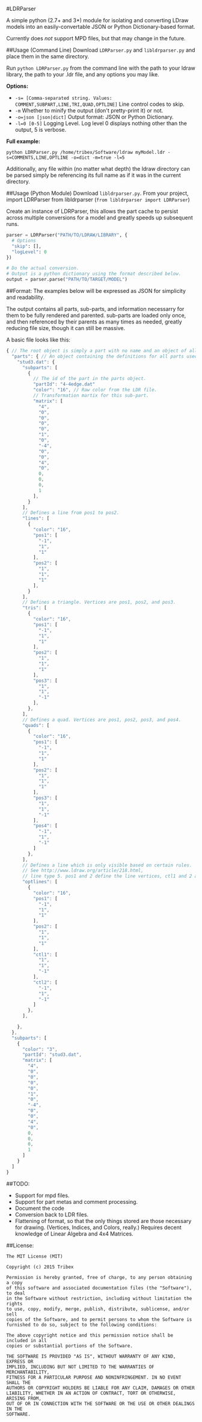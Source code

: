 #LDRParser

A simple python (2.7+ and 3*) module for isolating and converting LDraw models into an
easily-convertable JSON or Python Dictionary-based format.

Currently does *not* support MPD files, but that may change in the future.

##Usage (Command Line)
Download `LDRParser.py` and `libldrparser.py` and place them in the same directory.

Run `python LDRParser.py` from the command line with the path to your ldraw library, the path to your .ldr file,
and any options you may like.

**Options:**

* `-s= [Comma-separated string. Values: COMMENT,SUBPART,LINE,TRI,QUAD,OPTLINE]` Line control codes to skip.
* `-m` Whether to minify the output (don't pretty-print it) or not.
* `-o=json [json|dict]` Output format: JSON or Python Dictionary.
* `-l=0 [0-5]` Logging Level. Log level 0 displays nothing other than the output, 5 is verbose.

**Full example:**
```
python LDRParser.py /home/tribex/Software/ldraw myModel.ldr -s=COMMENTS,LINE,OPTLINE -o=dict -m=true -l=5
```

Additionally, any file within (no matter what depth) the ldraw directory can be parsed simply be referencing its full name as if it was in the current directory.

##Usage (Python Module)
Download `libldrparser.py`.
From your project, import LDRParser from libldrparser (`from libldrparser import LDRParser`)

Create an instance of LDRParser, this allows the part cache to persist across multiple conversions for a model and greatly speeds up subsequent runs.
```python
parser = LDRParser("PATH/TO/LDRAW/LIBRARY", {
  # Options
  "skip": [],
  "logLevel": 0
})

# Do the actual conversion.
# Output is a python dictionary using the format described below.
output = parser.parse("PATH/TO/TARGET/MODEL")
```

##Format:
The examples below will be expressed as JSON for simplicity and readability.

The output contains all parts, sub-parts, and information necessarry for them to be fully rendered and parented. sub-parts are loaded only once, and then referenced by their parents as many times as needed, greatly reducing file size, though it can still be massive.

A basic file looks like this:
```javascript
{ // The root object is simply a part with no name and an object of all used subparts inside it as "parts".
  "parts": { // An object containing the definitions for all parts used anywhere in this file, indexed by file name.
    "stud3.dat": {
      "subparts": [
        {
          // The id of the part in the parts object.
          "partId": "4-4edge.dat"
          "color": "16", // Raw color from the LDR file.
          // Transformation martix for this sub-part.
          "matrix": [
            "4",
            "0",
            "0",
            "0",
            "0",
            "1",
            "0",
            "-4",
            "0",
            "0",
            "4",
            "0",
            0,
            0,
            0,
            1
          ],
        }
      ],
      // Defines a line from pos1 to pos2.
      "lines": [
        {
          "color": "16",
          "pos1": [
            "-1",
            "1",
            "1"
          ],
          "pos2": [
            "1",
            "1",
            "1"
          ],
        }
      ],
      // Defines a triangle. Vertices are pos1, pos2, and pos3.
      "tris": [
        {
          "color": "16",
          "pos1": [
            "-1",
            "1",
            "1"
          ],
          "pos2": [
            "1",
            "1",
            "1"
          ],
          "pos3": [
            "1",
            "1",
            "-1"
          ],
        },
      ],
      // Defines a quad. Vertices are pos1, pos2, pos3, and pos4.
      "quads": [
        {
          "color": "16",
          "pos1": [
            "-1",
            "1",
            "1"
          ],
          "pos2": [
            "1",
            "1",
            "1"
          ],
          "pos3": [
            "1",
            "1",
            "-1"
          ],
          "pos4": [
            "-1",
            "1",
            "-1"
          ]
        },
      ],
      // Defines a line which is only visible based on certain rules.
      // See http://www.ldraw.org/article/218.html,
      // line type 5. pos1 and 2 define the line vertices, ctl1 and 2 are the control points.
      "optlines": [
        {
          "color": "16",
          "pos1": [
            "-1",
            "1",
            "1"
          ],
          "pos2": [
            "1",
            "1",
            "1"
          ],
          "ctl1": [
            "1",
            "1",
            "-1"
          ],
          "ctl2": [
            "-1",
            "1",
            "-1"
          ]
        },
      ],

    },
  },
  "subparts": [
    {
      "color": "3",
      "partId": "stud3.dat",
      "matrix": [
        "4",
        "0",
        "0",
        "0",
        "0",
        "1",
        "0",
        "-4",
        "0",
        "0",
        "4",
        "0",
        0,
        0,
        0,
        1
      ]
    }
  ]
}
```

##TODO:
 * Support for mpd files.
 * Support for part metas and comment processing.
 * Document the code
 * Conversion back to LDR files.
 * Flattening of format, so that the only things stored are those necessary for drawing. (Vertices, Indices, and Colors, really.) Requires decent knowledge of Linear Algebra and 4x4 Matrices.

##License:
```
The MIT License (MIT)

Copyright (c) 2015 Tribex

Permission is hereby granted, free of charge, to any person obtaining a copy
of this software and associated documentation files (the "Software"), to deal
in the Software without restriction, including without limitation the rights
to use, copy, modify, merge, publish, distribute, sublicense, and/or sell
copies of the Software, and to permit persons to whom the Software is
furnished to do so, subject to the following conditions:

The above copyright notice and this permission notice shall be included in all
copies or substantial portions of the Software.

THE SOFTWARE IS PROVIDED "AS IS", WITHOUT WARRANTY OF ANY KIND, EXPRESS OR
IMPLIED, INCLUDING BUT NOT LIMITED TO THE WARRANTIES OF MERCHANTABILITY,
FITNESS FOR A PARTICULAR PURPOSE AND NONINFRINGEMENT. IN NO EVENT SHALL THE
AUTHORS OR COPYRIGHT HOLDERS BE LIABLE FOR ANY CLAIM, DAMAGES OR OTHER
LIABILITY, WHETHER IN AN ACTION OF CONTRACT, TORT OR OTHERWISE, ARISING FROM,
OUT OF OR IN CONNECTION WITH THE SOFTWARE OR THE USE OR OTHER DEALINGS IN THE
SOFTWARE.
```
